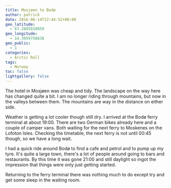 ```yaml
---
title: Mosjøen to Bodø
author: patrick
date: 2016-06-14T22:44:52+00:00
geo_latitude:
  - 67.2885010059
geo_longitude:
  - 14.3959758838
geo_public:
  - 1
categories:
  - Arctic Roll
tags:
  - Norway
toc: false
lightgallery: false
---
```

The hotel in Mosjøen was cheap and tidy. The landscape on the way here has changed quite a bit. I am no longer riding through mountains, but now in the valleys between them. The mountains are way in the distance on either side.

Weather is getting a lot cooler though still dry. I arrived at the Bodø ferry terminal at about 19:00. There are two German bikes already here and a couple of camper vans. Both waiting for the next ferry to Moskenes on the Lofoton Isles. Checking the timetable, the next ferry is not until 00:45 though, so we have a long wait.

I had a quick ride around Bodø to find a cafe and petrol and to pump up my tyre. It's quite a large town, there's a lot of people around going to bars and restaurants. By this time it was gone 21:00 and still daylight so ingot the impression that things were only just getting started.

Returning to the ferry terminal there was nothing much to do except try and get some sleep in the waiting room.
